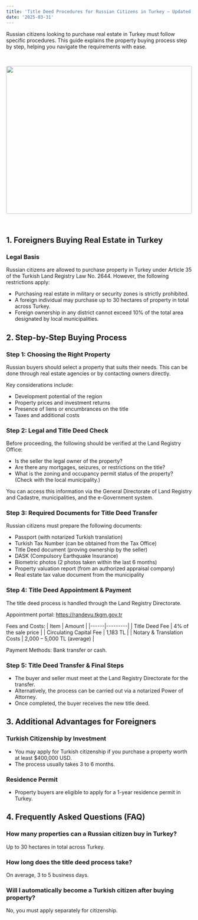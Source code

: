 ```yaml
---
title: 'Title Deed Procedures for Russian Citizens in Turkey – Updated 2025 Guide'
date: '2025-03-31'
---
```


Russian citizens looking to purchase real estate in Turkey must follow specific procedures. This guide explains the property buying process step by step, helping you navigate the requirements with ease.

<img src="https://karayaka.ru/images/article1.jpg" width=100% height="400" style="object-fit: cover; border-radius: 3px; margin: 30px auto;" />

## 1. Foreigners Buying Real Estate in Turkey

### Legal Basis

Russian citizens are allowed to purchase property in Turkey under Article 35 of the Turkish Land Registry Law No. 2644. However, the following restrictions apply:

- Purchasing real estate in military or security zones is strictly prohibited.
- A foreign individual may purchase up to 30 hectares of property in total across Turkey.
- Foreign ownership in any district cannot exceed 10% of the total area designated by local municipalities.

## 2. Step-by-Step Buying Process

### Step 1: Choosing the Right Property

Russian buyers should select a property that suits their needs. This can be done through real estate agencies or by contacting owners directly.

Key considerations include:

- Development potential of the region
- Property prices and investment returns
- Presence of liens or encumbrances on the title
- Taxes and additional costs

### Step 2: Legal and Title Deed Check

Before proceeding, the following should be verified at the Land Registry Office:

- Is the seller the legal owner of the property?
- Are there any mortgages, seizures, or restrictions on the title?
- What is the zoning and occupancy permit status of the property? (Check with the local municipality.)

You can access this information via the General Directorate of Land Registry and Cadastre, municipalities, and the e-Government system.

### Step 3: Required Documents for Title Deed Transfer

Russian citizens must prepare the following documents:

- Passport (with notarized Turkish translation)
- Turkish Tax Number (can be obtained from the Tax Office)
- Title Deed document (proving ownership by the seller)
- DASK (Compulsory Earthquake Insurance)
- Biometric photos (2 photos taken within the last 6 months)
- Property valuation report (from an authorized appraisal company)
- Real estate tax value document from the municipality

### Step 4: Title Deed Appointment & Payment

The title deed process is handled through the Land Registry Directorate.

Appointment portal: https://randevu.tkgm.gov.tr

Fees and Costs:
| Item | Amount |
|------|---------|
| Title Deed Fee | 4% of the sale price |
| Circulating Capital Fee | 1,183 TL |
| Notary & Translation Costs | 2,000 – 5,000 TL (average) |

Payment Methods: Bank transfer or cash.

### Step 5: Title Deed Transfer & Final Steps

- The buyer and seller must meet at the Land Registry Directorate for the transfer.
- Alternatively, the process can be carried out via a notarized Power of Attorney.
- Once completed, the buyer receives the new title deed.

## 3. Additional Advantages for Foreigners

### Turkish Citizenship by Investment

- You may apply for Turkish citizenship if you purchase a property worth at least $400,000 USD.
- The process usually takes 3 to 6 months.

### Residence Permit

- Property buyers are eligible to apply for a 1-year residence permit in Turkey.

## 4. Frequently Asked Questions (FAQ)

### How many properties can a Russian citizen buy in Turkey?

Up to 30 hectares in total across Turkey.

### How long does the title deed process take?

On average, 3 to 5 business days.

### Will I automatically become a Turkish citizen after buying property?

No, you must apply separately for citizenship.
